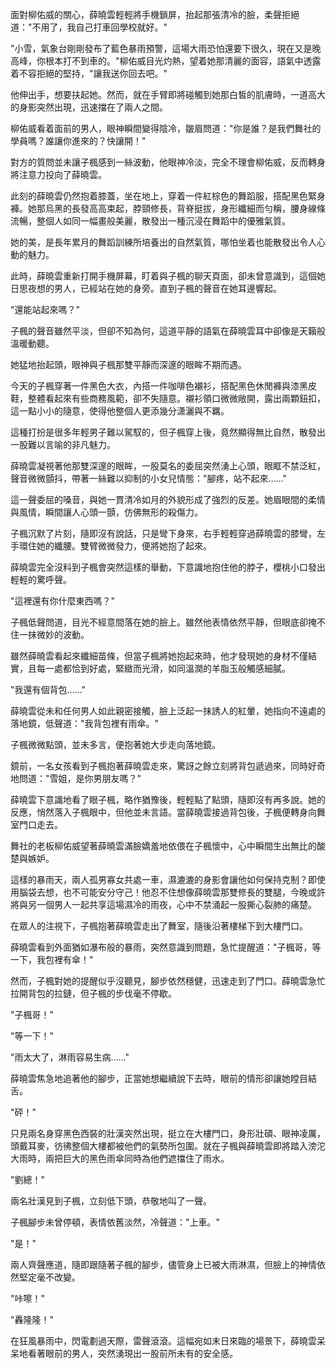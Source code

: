 面對柳佑威的關心，薛曉雲輕輕將手機鎖屏，抬起那張清冷的臉，柔聲拒絕道："不用了，我自己打車回學校就好。"

"小雪，氣象台剛剛發布了藍色暴雨預警，這場大雨恐怕還要下很久，現在又是晚高峰，你根本打不到車的。"柳佑威目光灼熱，望着她那清麗的面容，語氣中透露着不容拒絕的堅持，"讓我送你回去吧。"

他伸出手，想要扶起她。然而，就在手臂即將碰觸到她那白皙的肌膚時，一道高大的身影突然出現，迅速擋在了兩人之間。

柳佑威看着面前的男人，眼神瞬間變得陰冷，皺眉問道："你是誰？是我們舞社的學員嗎？誰讓你進來的？快讓開！"

對方的質問並未讓子楓感到一絲波動，他眼神冷淡，完全不理會柳佑威，反而轉身將注意力投向了薛曉雲。

此刻的薛曉雲仍然抱着膝蓋，坐在地上，穿着一件紅棕色的舞蹈服，搭配黑色緊身褲。她那烏黑的長發高高束起，脖頸修長，背脊挺拔，身形纖細而勻稱，腰身線條流暢，整個人如同一幅畫般美麗，散發出一種沉浸在舞蹈中的優雅氣質。

她的美，是長年累月的舞蹈訓練所培養出的自然氣質，哪怕坐着也能散發出令人心動的魅力。

此時，薛曉雲重新打開手機屏幕，盯着與子楓的聊天頁面，卻未曾意識到，這個她日思夜想的男人，已經站在她的身旁。直到子楓的聲音在她耳邊響起。

"還能站起來嗎？"

子楓的聲音雖然平淡，但卻不知為何，這道平靜的語氣在薛曉雲耳中卻像是天籟般溫暖動聽。

她猛地抬起頭，眼神與子楓那雙平靜而深邃的眼眸不期而遇。

今天的子楓穿著一件黑色大衣，內搭一件咖啡色襯衫，搭配黑色休閒褲與漆黑皮鞋，整體看起來有些商務風範，卻不失隨意。襯衫領口微微敞開，露出兩顆鈕扣，這一點小小的隨意，使得他整個人更添幾分潇灑與不羈。

這種打扮是很多年輕男子難以駕馭的，但子楓穿上後，竟然顯得無比自然，散發出一股難以言喻的非凡魅力。

薛曉雲凝視著他那雙深邃的眼眸，一股莫名的委屈突然湧上心頭，眼眶不禁泛紅，聲音微微顫抖，帶著一絲難以抑制的小女兒情態："腳疼，站不起來……"

這一聲委屈的嗓音，與她一貫清冷如月的外貌形成了強烈的反差。她眉眼間的柔情與風情，瞬間讓人心頭一顫，仿佛無形的殺傷力。

子楓沉默了片刻，隨即沒有說話，只是彎下身來，右手輕輕穿過薛曉雲的膝彎，左手環住她的纖腰。雙臂微微發力，便將她抱了起來。

薛曉雲完全沒料到子楓會突然這樣的舉動，下意識地抱住他的脖子，櫻桃小口發出輕輕的驚呼聲。

"這裡還有你什麼東西嗎？"

子楓低聲問道，目光不經意間落在她的臉上。雖然他表情依然平靜，但眼底卻掩不住一抹微妙的波動。


雖然薛曉雲看起來纖細苗條，但當子楓將她抱起來時，他才發現她的身材不僅結實，且每一處都恰到好處，緊緻而光滑，如同溫潤的羊脂玉般觸感細膩。

"我還有個背包……"

薛曉雲從未和任何男人如此親密接觸，臉上泛起一抹誘人的紅暈，她指向不遠處的落地鏡，低聲道："我背包裡有雨傘。"

子楓微微點頭，並未多言，便抱著她大步走向落地鏡。

鏡前，一名女孩看到子楓抱著薛曉雲走來，驚訝之餘立刻將背包遞過來，同時好奇地問道："雪姐，是你男朋友嗎？"

薛曉雲下意識地看了眼子楓，略作猶豫後，輕輕點了點頭，隨即沒有再多說。她的反應，悄然落入子楓眼中，但他並未言語。當薛曉雲接過背包後，子楓便轉身向舞室門口走去。

舞社的老板柳佑威望著薛曉雲滿臉嬌羞地依偎在子楓懷中，心中瞬間生出無比的酸楚與嫉妒。

這樣的暴雨天，兩人孤男寡女共處一車，濕漉漉的身影會讓他如何保持克制？即使用腦袋去想，也不可能安分守己！他忍不住想像薛曉雲那雙修長的雙腿，今晚或許將與另一個男人一起共享這場濕冷的雨夜，心中不禁涌起一股撕心裂肺的痛楚。

在眾人的注視下，子楓抱著薛曉雲走出了舞室，隨後沿著樓梯下到大樓門口。

薛曉雲看到外面猶如瀑布般的暴雨，突然意識到問題，急忙提醒道："子楓哥，等一下，我包裡有傘！"

然而，子楓對她的提醒似乎沒聽見，腳步依然穩健，迅速走到了門口。薛曉雲急忙拉開背包的拉鏈，但子楓的步伐毫不停歇。

"子楓哥！"

"等一下！"

"雨太大了，淋雨容易生病……"

薛曉雲焦急地追著他的腳步，正當她想繼續說下去時，眼前的情形卻讓她瞠目結舌。

"砰！"

只見兩名身穿黑色西裝的壯漢突然出現，挺立在大樓門口，身形壯碩、眼神凌厲，頭戴耳麥，彷彿整個大樓都被他們的氣勢所包圍。就在子楓與薛曉雲即將踏入滂沱大雨時，兩把巨大的黑色雨傘同時為他們遮擋住了雨水。

"劉總！"

兩名壯漢見到子楓，立刻低下頭，恭敬地叫了一聲。

子楓腳步未曾停頓，表情依舊淡然，冷聲道："上車。"

"是！"

兩人齊聲應道，隨即跟隨著子楓的腳步，儘管身上已被大雨淋濕，但臉上的神情依然堅定毫不改變。

"咔嚓！"

"轟隆隆！"

在狂風暴雨中，閃電劃過天際，雷聲滾滾。這幅宛如末日來臨的場景下，薛曉雲呆呆地看著眼前的男人，突然湧現出一股前所未有的安全感。